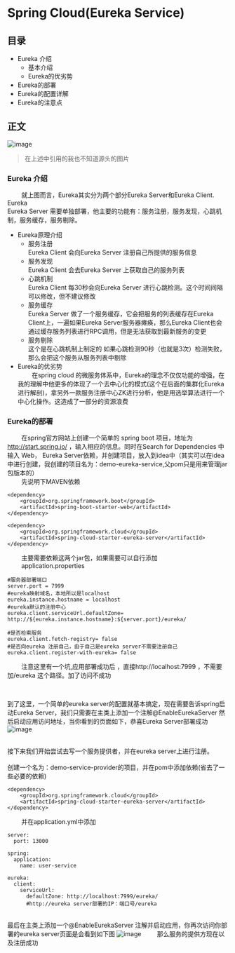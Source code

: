 # Spring Cloud(Eureka Service)

##  目录
- Eureka 介绍
    - 基本介绍
    - Eureka的优劣势
- Eureka的部署
- Eureka的配置详解
- Eureka的注意点

## 正文

 ![image](D:\mdimage\eureka_architecture.png)


>在上述中引用的我也不知道源头的图片
### Eureka 介绍
&emsp;&emsp;
就上图而言，Eureka其实分为两个部分Eureka Server和Eureka Client.
Eureka  
Eureka Server 需要单独部署，他主要的功能有：服务注册，服务发现，心跳机制，服务缓存，服务剔除。  
- Eureka原理介绍
    - 服务注册  
    Eureka Client 会向Eureka Server 注册自己所提供的服务信息
    - 服务发现  
    Eureka Client 会去Eureka Server 上获取自己的服务列表
    - 心跳机制  
    Eureka Client 每30秒会向Eureka Server 进行心跳检测。这个时间间隔可以修改，但不建议修改
    - 服务缓存  
    Eureka Server 做了一个服务缓存，它会把服务的列表缓存在Eureka Client上，一遍如果Eureka Server服务器瘫痪，那么Eureka Client也会通过缓存服务列表进行RPC调用，但是无法获取到最新服务的变更
    - 服务剔除  
    这个是在心跳机制上制定的  如果心跳检测90秒（也就是3次）检测失败，那么会把这个服务从服务列表中剔除
-  Eureka的优劣势  
&emsp;&emsp;
在spring cloud 的微服务体系中，Eureka的理念不仅仅功能的增强，在我的理解中他更多的体现了一个去中心化的模式(这个在后面的集群化Eureka进行解剖)，拿另外一款服务注册中心ZK进行分析，他是用选举算法进行一个中心化操作。这造成了一部分的资源浪费

### Eureka的部署  
&emsp;&emsp;
在spring官方网站上创建一个简单的 spring boot 项目，地址为 http://start.spring.io/  ，输入相应的信息。同时在Search for Dependencies 中输入 Web， Eureka Server依赖，并创建项目，放入到idea中（其实可以在idea中进行创建，我创建的项目名为：demo-eureka-service,父pom只是用来管理jar包版本的）  
&emsp;&emsp;
先说明下MAVEN依赖
```
<dependency>
    <groupId>org.springframework.boot</groupId>
    <artifactId>spring-boot-starter-web</artifactId>
</dependency>

<dependency>
    <groupId>org.springframework.cloud</groupId>
    <artifactId>spring-cloud-starter-eureka-server</artifactId>
</dependency>  
```
&emsp;&emsp;
主要需要依赖这两个jar包，如果需要可以自行添加  
&emsp;&emsp;
application.properties
```
#服务器部署端口
server.port = 7999
#eureka映射域名，本地所以是localhost
eureka.instance.hostname = localhost
#eureka默认的注册中心
eureka.client.serviceUrl.defaultZone= http://${eureka.instance.hostname}:${server.port}/eureka/

#是否检索服务
eureka.client.fetch-registry= false
#是否向eureka 注册自己，由于自己是eureka server不需要注册自己
eureka.client.register-with-eureka= false
```

&emsp;&emsp;
注意这里有一个坑,应用部署成功后 ，直接http://localhost:7999 ，不需要加/eureka 这个路径。加了访问不成功

&emsp;&emsp;

到了这里，一个简单的eureka server的配置就基本搞定，现在需要告诉spring启动Eureka Server，我们只需要在主类上添加一个注解@EnableEurekaServer 然后启动应用访问地址，当你看到的页面如下，恭喜Eureka Server部署成功
![image](D:\mdimage\eureka_server_html.png)

&emsp;&emsp;  
接下来我们开始尝试去写一个服务提供者，并在eureka server上进行注册。  
&emsp;&emsp;  
创建一个名为：demo-service-provider的项目，并在pom中添加依赖(省去了一些必要的依赖)
```
<dependency>
    <groupId>org.springframework.cloud</groupId>
    <artifactId>spring-cloud-starter-eureka-server</artifactId>
</dependency>
```
&emsp;&emsp;
并在application.yml中添加
```
server:
  port: 13000
  
spring:
  application:
    name: user-service
  
eureka:
  client:
    serviceUrl:
      defaultZone: http://localhost:7999/eureka/ 
      #http://eureka server部署的IP：端口号/eureka
```
&emsp;&emsp;  
最后在主类上添加一个@EnableEurekaServer 注解并启动应用，你再次访问你部署的eureka server页面是会看到如下图
![image](D:\mdimage\eureka_server_register.png)
&emsp;&emsp;
那么服务的提供方现在以及注册成功